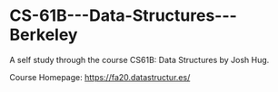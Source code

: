 # CS-61B---Data-Structures---Berkeley

A self study through the course CS61B: Data Structures by Josh Hug.

Course Homepage: https://fa20.datastructur.es/
